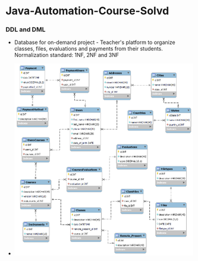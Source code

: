 # Java-Automation-Course-Solvd

### DDL and DML

* Database for on-demand project - Teacher's platform to organize classes, files, evaluations and payments from their students.
Normalization standard: 1NF, 2NF and 3NF

* <img src="eer-teachdb.png">